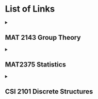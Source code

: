 # List of Links
<details>
<summary> <h2>MAT 2143 Group Theory</h2> </summary>
<h3><a href="https://mohamad-kassas.github.io/Summaries/MAT%202143%20Group%20Theory/Group%20Theory%20Midterm%20Summary.pdf" target="_blank">Midterm Summary</a></h3>  
    
<details>
<summary> <h3>Quiz Summaries </h3> </summary>
<ol>
<li> <h5><a href="https://mohamad-kassas.github.io/Summaries/MAT%202143%20Group%20Theory/Quizzes%20Summaries/Group%20Theory%20Quiz%201%20Summary.pdf" target="_blank">Quiz 1 Summary</a></h5> </li>

<li> <h5><a href="https://mohamad-kassas.github.io/Summaries/MAT%202143%20Group%20Theory/Quizzes%20Summaries/Group%20Theory%20Quiz%202%20Summary.pdf" target="_blank">Quiz 2 Summary</a></h5> </li>

<li> <h5><a href="https://mohamad-kassas.github.io/Summaries/MAT%202143%20Group%20Theory/Quizzes%20Summaries/Group%20Theory%20Quiz%203%20Summary.pdf" target="_blank">Quiz 3 Summary</a></h5> </li>

<li> <h5><a href="https://mohamad-kassas.github.io/Summaries/MAT%202143%20Group%20Theory/Quizzes%20Summaries/Group%20Theory%20Quiz%204%20Summary.pdf" target="_blank">Quiz 4 Summary</a></h5> </li>

<li> <h5><a href="https://mohamad-kassas.github.io/Summaries/MAT%202143%20Group%20Theory/Quizzes%20Summaries/Group%20Theory%20Quiz%205%20Summary.pdf" target="_blank">Quiz 5 Summary</a></h5> </li>

<li> <h5><a href="https://mohamad-kassas.github.io/Summaries/MAT%202143%20Group%20Theory/Quizzes%20Summaries/Group%20Theory%20Quiz%206%20Summary.pdf" target="_blank">Quiz 6 Summary</a></h5> </li>
</ol>
</details>
</details>

<details>
<summary> <h2>MAT2375 Statistics </h2> </summary>
<h3><a href="https://mohamad-kassas.github.io/Summaries/MAT%202375%20Statistics/Statistics%20Midterm%20Summary.pdf" target="_blank">Midterm Summary</a></h3>
<h3><a href="https://mohamad-kassas.github.io/Summaries/MAT%202375%20Statistics/Statistics%20Midterm%20Cheat%20Sheet.pdf" target="_blank">Midterm Cheat Sheet</a></h3>
</details>


<details>
<summary> <h2>CSI 2101 Discrete Structures </h2> </summary>
<h3><a href="https://mohamad-kassas.github.io/Summaries/CSI%202101%20Discrete%20Structures/Discrete%20Structures%20Midterm%20Summary.pdf" target="_blank">Midterm Summary</a></h3>

<details>
<summary> <h3>Mini-Test Summaries </h3> </summary>
<ul>
<li> <h5><a href="https://mohamad-kassas.github.io/Summaries/CSI%202101%20Discrete%20Structures/Mini%Tests/Summary%20Mini%20Test%205.pdf" target="_blank">Mini Test 5 Summary</a></h5> </li>
</ul>
</details>
</details>

